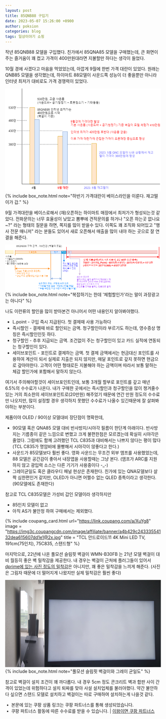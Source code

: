```yaml
---
layout: post
title: 85QNB88 구입기
date: 2023-05-07 15:26:00 +0900
author: poksion
categories: blog
tags: 일상이야기 쇼핑
---
```


작년 85QNB88 모델을 구입했다. 친가에서 85QNA85 모델을 구매했는데, 큰 화면이 주는 즐거움이 꽤 컸고 가격이 400만원대라면 지불할만 하다는 생각이 들었다.

10월 경에 사겠다고 마음을 먹었었는데, 아깝게 9월에 한번 가격 대란이 있었다. 원래는 QNB85 모델을 생각했는데, 하이마트 88모델이 사운드쪽 성능이 더 좋을뿐만 아니라 인터넷 최저가 대비로도 가격 경쟁력이 있었다.

<div><img src="/assets/img/post/85QNB88-trend.png" /></div>
{% include box_note.html note="하반기 가격대란이 베이스라인을 이룬다. 재고떨이가 갑." %}

9월 가격대란을 베이스로해서 (재)오픈하는 하이마트 매장에서 최저가가 형성되는것 같았다. 전화문의는 너무 효율성이 낮았고 뽐뿌에 견적문의를 하거나 "오픈 하는곳 없나요~?" 라는 형태의 질문을 하면, 쪽지를 많이 받을수 있다. 이쪽도 꽤 조직화 되어있고 "행사 전문 매니저" 라는 분들도 있어서 새로 오픈해서 매출을 많이 내야 하는 곳으로 잘 연결을 해준다.

<div><img src="/assets/img/post/85QNB88-price.png" /></div>
{% include box_note.html note="복잡하기는 한데 '체험할인가'라는 말이 과장광고는 아니다" %}

나도 이런류의 할인을 많이 받아본건 아니어서 어떤 내용인지 알아봐야했다.
 * L.point - 구입 즉시 지급된다. 첫 결제때 사용 가능하다
 * 즉시할인 - 결제때 바로 할인되는 금액. 청구할인이라 부르기도 하는데, 영수증상 명칭은 즉시할인인듯 하다.
 * 청구할인 - 추후 지급되는 금액. 조건없이 주는 청구할인이 있고 카드 실적에 연동되는 청구할인이 있다.
 * 세이브포인트 - 포인트로 결제하는 금액. 첫 결제 금액에서는 현금대신 포인트를 사용하여 계산이 되서 실제로 지출은 되지 않지만, 매달 포인트로 갚지 못하면 현금으로 갚아야한다. 고객이 어떤 형태로든 지불해야 하는 금액이며 따라서 보통 말하는 체감 할인가에 포함해서 말하지 않는다.

여기서 주의해야할것이 세이브포인트인데, 보통 3개월 할부로 포인트를 갚고 매년 6.5%의 수수료가 나온다. 내가 구매한 곳에서는 즉시할인과 청구할인을 많이 챙겨줄수 있는 거의 최소한의 세이브포인트로(20만원) 해주었기 때문에 연간 만원 정도의 수수료만 나오지만, 많이 설정할 경우 생각하지 못했던 수수료가 나올수 있긴때문에 잘 살펴봐야하는 부분이다.

제품이야 OLED / 90이상 모델대비 장단점이 명확한데,
* 90모델 혹은 QNA85 모델 대비 반사방지/시야각 필름이 한단계 아래이다. 반사방지는 기름종이 같은 느낌으로 변했고 크게 불편한점은 모르겠는데 확실히 시야각은 줄었다. 그럼에도 함께 고려했던 TCL C835과 대비해서는 나쁘지 않다는 평이 많다 (TCL C835가 명암비에 몰빵해서 시야각이 않좋다고 한다.)
* 사운드가 85모델보다 훨씬 좋다. 영화 사운드는 무조건 외부 앰프를 사용했었는데, 88 모델은 공간감이 좋아서 내장앱을 사용할때는 그냥 본다. (앰프가 ARC를 지원하지 않고 광입력 소스는 다른 기기가 사용중이다 -_-)
* 그레이균일도 혹은 클라우디 패널 현상은 존재한다. 친가에 있는 QNA모델보다 살짝 심한편인거 같지만, OLED가 아니면 어쩔수 없는 QLED 종특이라고 생각한다. (90모델에도 존재한다)

참고로 TCL C835모델은 가성비 갑인 모델이라 생각하지만
* 85인치 모델이 없고
* 아직 AS가 불안정
하여 구매에서는 제외했다.

{% include coupang_card.html url="https://link.coupang.com/a/XuYg8" image = "https://img3c.coupangcdn.com/image/affiliate/banner/a4b429c24333554132dea615607dd1e1@2x.jpg" title = "TCL 안드로이드11 4K Mini LED TV, 191cm(75인치), 75C835, 스탠드형" %}

마지막으로, 22년에 나온 풀모션 슬림핏 벽걸이 WMN-B30FB 는 21년 모델 벽걸이 대비 월등히 좋은 벽 밀착감을 제공한다. 내 경우는 벽걸이 근처에 플러그들이 있어서 [dprime에 있는 사진 정도의 밀착감](https://dprime.kr/g2/bbs/board.php?bo_table=tvmonitor&wr_id=198611)은 아니지만, 꽤 좋은 밀착감을 느끼게 해준다. (사진은 그림자 때문에 더 떨어지게 나왔지만 실제 밀착감은 훨씬 좋다)

<div><img src="/assets/img/post/cloudy-thin.png" /></div>
{% include box_note.html note="풀모션 슬림핏 벽걸이와 그레이 균일도" %}

참고로 벽걸이 설치 조건이 꽤 까다롭다. 내 경우 5cm 정도 콘크리트 벽과 합판 사이 간격이 있었는데 위험하다고 설치 퇴짜를 맞아 사설 설치업체를 불러야했다. 약간 불안하다 싶으면 스탠드 모델로 설치하고 벽걸이는 따로 구매하여 설치하는게 나을것 같다.

&nbsp;• &nbsp;본문에 있는 쿠팡 상품 링크는 쿠팡 파트너스를 통해 생성되었습니다. <br/>
&nbsp;• &nbsp;쿠팡 파트너스 활동에 따른 수수료를 받을 수 있습니다. | [이왕이면 쿠팡 파트너스](/blog/2023/05/01/이왕이면-쿠팡-파트너스.html)